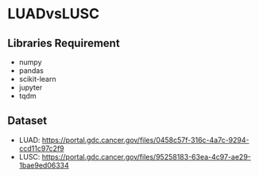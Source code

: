 # LUADvsLUSC
## Libraries Requirement
* numpy
* pandas
* scikit-learn
* jupyter
* tqdm

## Dataset
* LUAD: https://portal.gdc.cancer.gov/files/0458c57f-316c-4a7c-9294-ccd11c97c2f9 
* LUSC: https://portal.gdc.cancer.gov/files/95258183-63ea-4c97-ae29-1bae9ed06334


